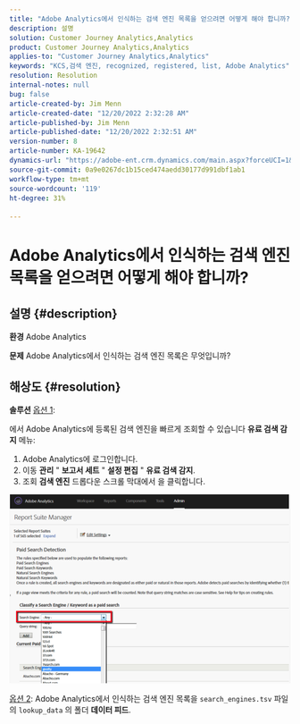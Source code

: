 ```yaml
---
title: "Adobe Analytics에서 인식하는 검색 엔진 목록을 얻으려면 어떻게 해야 합니까?"
description: 설명
solution: Customer Journey Analytics,Analytics
product: Customer Journey Analytics,Analytics
applies-to: "Customer Journey Analytics,Analytics"
keywords: "KCS,검색 엔진, recognized, registered, list, Adobe Analytics"
resolution: Resolution
internal-notes: null
bug: false
article-created-by: Jim Menn
article-created-date: "12/20/2022 2:32:28 AM"
article-published-by: Jim Menn
article-published-date: "12/20/2022 2:32:51 AM"
version-number: 8
article-number: KA-19642
dynamics-url: "https://adobe-ent.crm.dynamics.com/main.aspx?forceUCI=1&pagetype=entityrecord&etn=knowledgearticle&id=d9a38787-0e80-ed11-81ac-6045bd006704"
source-git-commit: 0a9e0267dc1b15ced474aedd30177d991dbf1ab1
workflow-type: tm+mt
source-wordcount: '119'
ht-degree: 31%

---
```


# Adobe Analytics에서 인식하는 검색 엔진 목록을 얻으려면 어떻게 해야 합니까?

## 설명 {#description}


<b>환경</b>
Adobe Analytics

<b>문제</b>
Adobe Analytics에서 인식하는 검색 엔진 목록은 무엇입니까?


## 해상도 {#resolution}


<b>솔루션</b>
<u>옵션 1</u>:

에서 Adobe Analytics에 등록된 검색 엔진을 빠르게 조회할 수 있습니다 <b>유료 검색 감지</b> 메뉴:

1. Adobe Analytics에 로그인합니다.
2. 이동 <b>관리</b> &quot; <b>보고서 세트</b> &quot; <b>설정 편집</b> &quot; <b>유료 검색 감지</b>.
3. 조회 <b>검색 엔진</b> 드롭다운 스크롤 막대에서 을 클릭합니다.


![](assets/d35acf7a-a0e7-ec11-bb3c-000d3a3bd25c.png)

<u>옵션 2</u>: Adobe Analytics에서 인식하는 검색 엔진 목록을 `search_engines.tsv` 파일의 `lookup_data` 의 폴더 <b>데이터 피드</b>.
